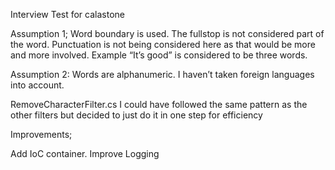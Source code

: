 Interview Test for calastone

Assumption 1; Word boundary is used. The fullstop is not considered part of the word.
Punctuation is not being considered here as that would be more and more involved. Example “It’s good” is considered to be three words.

Assumption 2: Words are alphanumeric. I haven’t taken foreign languages into account.

RemoveCharacterFilter.cs I could have followed the same pattern as the other filters but decided to just do it in one step for efficiency

Improvements;

Add IoC container.
Improve Logging